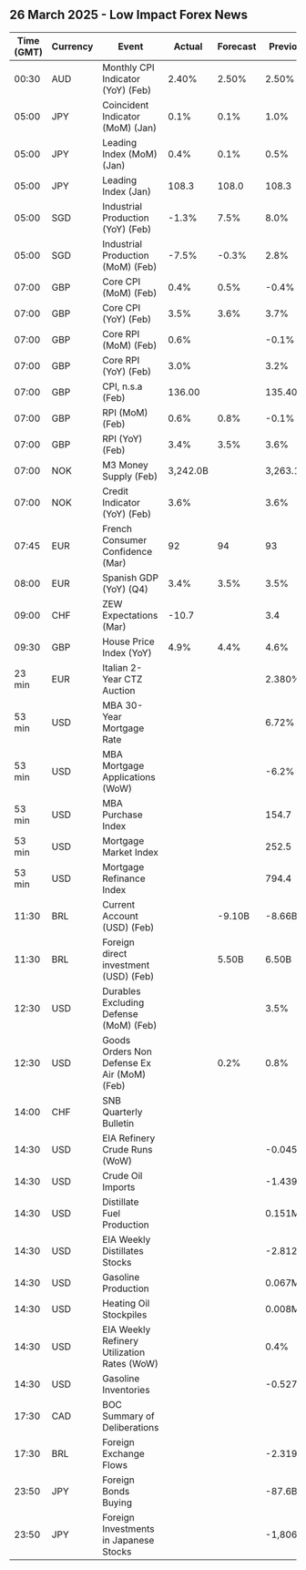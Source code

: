 ## 26 March 2025 - Low Impact Forex News

| Time (GMT) | Currency | Event | Actual | Forecast | Previous |
|------|----------|-------|--------|----------|----------|
| 00:30 | AUD | Monthly CPI Indicator (YoY) (Feb) | 2.40% | 2.50% | 2.50% |
| 05:00 | JPY | Coincident Indicator (MoM) (Jan) | 0.1% | 0.1% | 1.0% |
| 05:00 | JPY | Leading Index (MoM) (Jan) | 0.4% | 0.1% | 0.5% |
| 05:00 | JPY | Leading Index (Jan) | 108.3 | 108.0 | 108.3 |
| 05:00 | SGD | Industrial Production (YoY) (Feb) | -1.3% | 7.5% | 8.0% |
| 05:00 | SGD | Industrial Production (MoM) (Feb) | -7.5% | -0.3% | 2.8% |
| 07:00 | GBP | Core CPI (MoM) (Feb) | 0.4% | 0.5% | -0.4% |
| 07:00 | GBP | Core CPI (YoY) (Feb) | 3.5% | 3.6% | 3.7% |
| 07:00 | GBP | Core RPI (MoM) (Feb) | 0.6% |  | -0.1% |
| 07:00 | GBP | Core RPI (YoY) (Feb) | 3.0% |  | 3.2% |
| 07:00 | GBP | CPI, n.s.a (Feb) | 136.00 |  | 135.40 |
| 07:00 | GBP | RPI (MoM) (Feb) | 0.6% | 0.8% | -0.1% |
| 07:00 | GBP | RPI (YoY) (Feb) | 3.4% | 3.5% | 3.6% |
| 07:00 | NOK | M3 Money Supply (Feb) | 3,242.0B |  | 3,263.1B |
| 07:00 | NOK | Credit Indicator (YoY) (Feb) | 3.6% |  | 3.6% |
| 07:45 | EUR | French Consumer Confidence (Mar) | 92 | 94 | 93 |
| 08:00 | EUR | Spanish GDP (YoY) (Q4) | 3.4% | 3.5% | 3.5% |
| 09:00 | CHF | ZEW Expectations (Mar) | -10.7 |  | 3.4 |
| 09:30 | GBP | House Price Index (YoY) | 4.9% | 4.4% | 4.6% |
| 23 min | EUR | Italian 2-Year CTZ Auction |  |  | 2.380% |
| 53 min | USD | MBA 30-Year Mortgage Rate |  |  | 6.72% |
| 53 min | USD | MBA Mortgage Applications (WoW) |  |  | -6.2% |
| 53 min | USD | MBA Purchase Index |  |  | 154.7 |
| 53 min | USD | Mortgage Market Index |  |  | 252.5 |
| 53 min | USD | Mortgage Refinance Index |  |  | 794.4 |
| 11:30 | BRL | Current Account (USD) (Feb) |  | -9.10B | -8.66B |
| 11:30 | BRL | Foreign direct investment (USD) (Feb) |  | 5.50B | 6.50B |
| 12:30 | USD | Durables Excluding Defense (MoM) (Feb) |  |  | 3.5% |
| 12:30 | USD | Goods Orders Non Defense Ex Air (MoM) (Feb) |  | 0.2% | 0.8% |
| 14:00 | CHF | SNB Quarterly Bulletin |  |  |  |
| 14:30 | USD | EIA Refinery Crude Runs (WoW) |  |  | -0.045M |
| 14:30 | USD | Crude Oil Imports |  |  | -1.439M |
| 14:30 | USD | Distillate Fuel Production |  |  | 0.151M |
| 14:30 | USD | EIA Weekly Distillates Stocks |  |  | -2.812M |
| 14:30 | USD | Gasoline Production |  |  | 0.067M |
| 14:30 | USD | Heating Oil Stockpiles |  |  | 0.008M |
| 14:30 | USD | EIA Weekly Refinery Utilization Rates (WoW) |  |  | 0.4% |
| 14:30 | USD | Gasoline Inventories |  |  | -0.527M |
| 17:30 | CAD | BOC Summary of Deliberations |  |  |  |
| 17:30 | BRL | Foreign Exchange Flows |  |  | -2.319B |
| 23:50 | JPY | Foreign Bonds Buying |  |  | -87.6B |
| 23:50 | JPY | Foreign Investments in Japanese Stocks |  |  | -1,806.2B |
